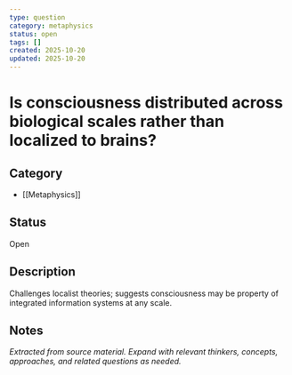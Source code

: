 ```yaml
---
type: question
category: metaphysics
status: open
tags: []
created: 2025-10-20
updated: 2025-10-20
---
```


# Is consciousness distributed across biological scales rather than localized to brains?

## Category

- [[Metaphysics]]

## Status

Open

## Description

Challenges localist theories; suggests consciousness may be property of integrated information systems at any scale.

## Notes

*Extracted from source material. Expand with relevant thinkers, concepts, approaches, and related questions as needed.*
